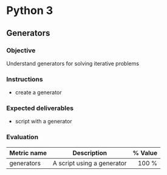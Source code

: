 # Python 3
## Generators

### Objective
Understand generators for solving iterative problems

### Instructions
- create a generator

### Expected deliverables
- script with a generator

### Evaluation

| Metric name | Description | % Value |
| ----------- |-------------| -------:|
| generators | A script using a generator | 100 %

